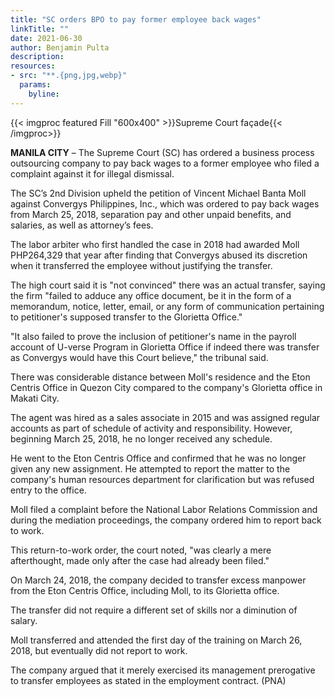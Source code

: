 ```yaml
---
title: "SC orders BPO to pay former employee back wages"
linkTitle: ""
date: 2021-06-30
author: Benjamin Pulta
description:
resources:
- src: "**.{png,jpg,webp}"
  params:
    byline: 
---
```

{{< imgproc featured Fill "600x400" >}}Supreme Court façade{{< /imgproc>}}

**MANILA CITY** –  The Supreme Court (SC) has ordered a business process outsourcing company to pay back wages to a former employee who filed a complaint against it for illegal dismissal.

The SC’s 2nd Division upheld the petition of Vincent Michael Banta Moll against Convergys Philippines, Inc., which was ordered to pay back wages from March 25, 2018, separation pay and other unpaid benefits, and salaries, as well as attorney’s fees.

The labor arbiter who first handled the case in 2018 had awarded Moll PHP264,329 that year after finding that Convergys abused its discretion when it transferred the employee without justifying the transfer.

The high court said it is "not convinced" there was an actual transfer, saying the firm "failed to adduce any office document, be it in the form of a memorandum, notice, letter, email, or any form of communication pertaining to petitioner's supposed transfer to the Glorietta Office."

"It also failed to prove the inclusion of petitioner's name in the payroll account of U-verse Program in Glorietta Office if indeed there was transfer as Convergys would have this Court believe," the tribunal said.

There was considerable distance between Moll's residence and the Eton Centris Office in Quezon City compared to the company's Glorietta office in Makati City.

The agent was hired as a sales associate in 2015 and was assigned regular accounts as part of schedule of activity and responsibility. However, beginning March 25, 2018, he no longer received any schedule.

He went to the Eton Centris Office and confirmed that he was no longer given any new assignment. He attempted to report the matter to the company's human resources department for clarification but was refused entry to the office.

Moll filed a complaint before the National Labor Relations Commission and during the mediation proceedings, the company ordered him to report back to work.

This return-to-work order, the court noted, "was clearly a mere afterthought, made only after the case had already been filed."

On March 24, 2018, the company decided to transfer excess manpower from the Eton Centris Office, including Moll, to its Glorietta office.

The transfer did not require a different set of skills nor a diminution of salary.

Moll transferred and attended the first day of the training on March 26, 2018, but eventually did not report to work.

The company argued that it merely exercised its management prerogative to transfer employees as stated in the employment contract. (PNA)